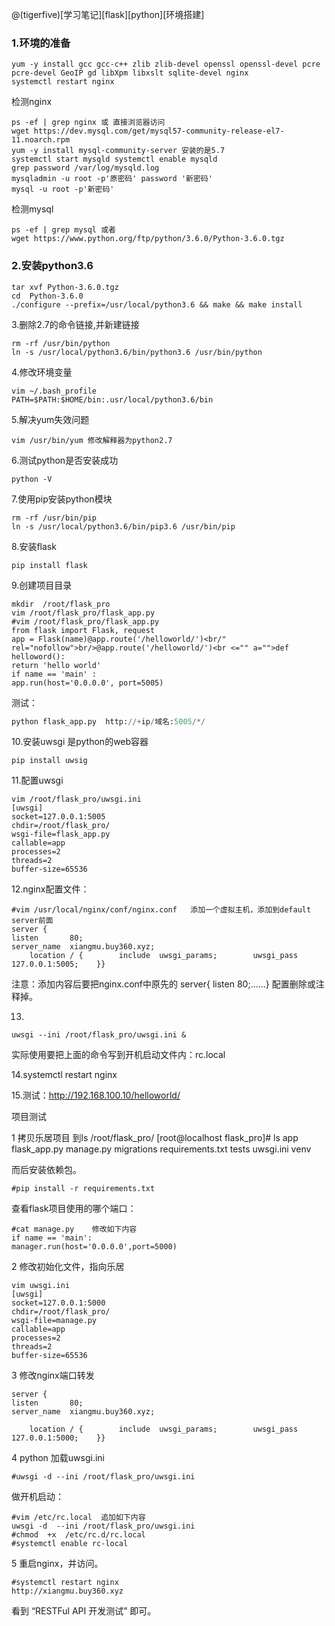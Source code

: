 @(tigerfive)[学习笔记][flask][python][环境搭建]
### 1.环境的准备
```shell
yum -y install gcc gcc-c++ zlib zlib-devel openssl openssl-devel pcre pcre-devel GeoIP gd libXpm libxslt sqlite-devel nginx
systemctl restart nginx
```
检测nginx
```shell
ps -ef | grep nginx 或 直接浏览器访问
wget https://dev.mysql.com/get/mysql57-community-release-el7-11.noarch.rpm 
yum -y install mysql-community-server 安装的是5.7
systemctl start mysqld systemctl enable mysqld
grep password /var/log/mysqld.log
mysqladmin -u root -p'原密码' password '新密码'
mysql -u root -p'新密码'
```
检测mysql
```shell
ps -ef | grep mysql 或者
wget https://www.python.org/ftp/python/3.6.0/Python-3.6.0.tgz
```
### 2.安装python3.6
```
tar xvf Python-3.6.0.tgz
cd  Python-3.6.0
./configure --prefix=/usr/local/python3.6 && make && make install
```
3.删除2.7的命令链接,并新建链接
```
rm -rf /usr/bin/python
ln -s /usr/local/python3.6/bin/python3.6 /usr/bin/python
```
4.修改环境变量
```
vim ~/.bash_profile
PATH=$PATH:$HOME/bin:.usr/local/python3.6/bin
```
5.解决yum失效问题
```
vim /usr/bin/yum 修改解释器为python2.7
```
6.测试python是否安装成功
```
python -V
```

7.使用pip安装python模块
```
rm -rf /usr/bin/pip
ln -s /usr/local/python3.6/bin/pip3.6 /usr/bin/pip
```
8.安装flask
```
pip install flask
```

9.创建项目目录
```shell 
mkdir  /root/flask_pro
vim /root/flask_pro/flask_app.py
#vim /root/flask_pro/flask_app.py
from flask import Flask, request
app = Flask(name)@app.route('/helloworld/')<br/" rel="nofollow">br/>@app.route('/helloworld/')<br <="" a="">def helloword():
return 'hello world'
if name == 'main' :
app.run(host='0.0.0.0', port=5005)
```

测试：
```python
python flask_app.py  http://+ip/域名:5005/*/
```
10.安装uwsgi   是python的web容器
```
pip install uwsig
```

11.配置uwsgi
```shell
vim /root/flask_pro/uwsgi.ini
[uwsgi]
socket=127.0.0.1:5005
chdir=/root/flask_pro/
wsgi-file=flask_app.py
callable=app
processes=2
threads=2
buffer-size=65536
```
12.nginx配置文件：
```
#vim /usr/local/nginx/conf/nginx.conf   添加一个虚拟主机，添加到default server前面
server {
listen       80;
server_name  xiangmu.buy360.xyz;
    location / {        include  uwsgi_params;        uwsgi_pass  127.0.0.1:5005;    }}
```
注意：添加内容后要把nginx.conf中原先的 server{ listen 80;……} 配置删除或注释掉。

13.
```
uwsgi --ini /root/flask_pro/uwsgi.ini &
```
实际使用要把上面的命令写到开机启动文件内：rc.local

14.systemctl restart nginx

15.测试：http://192.168.100.10/helloworld/

项目测试

1 拷贝乐居项目 到ls /root/flask_pro/
[root@localhost flask_pro]# ls
app  flask_app.py  manage.py  migrations  requirements.txt  tests  uwsgi.ini  venv

而后安装依赖包。
```
#pip install -r requirements.txt
```
查看flask项目使用的哪个端口：
```
#cat manage.py    修改如下内容
if name == 'main':
manager.run(host='0.0.0.0',port=5000)
```
2 修改初始化文件，指向乐居
```
vim uwsgi.ini
[uwsgi]
socket=127.0.0.1:5000
chdir=/root/flask_pro/
wsgi-file=manage.py
callable=app
processes=2
threads=2
buffer-size=65536
```

3 修改nginx端口转发
```
server {
listen       80;
server_name  xiangmu.buy360.xyz;

    location / {        include  uwsgi_params;        uwsgi_pass  127.0.0.1:5000;    }}
```
4 python 加载uwsgi.ini 
```
#uwsgi -d --ini /root/flask_pro/uwsgi.ini
```

做开机启动：
```
#vim /etc/rc.local  追加如下内容
uwsgi -d  --ini /root/flask_pro/uwsgi.ini
#chmod  +x  /etc/rc.d/rc.local
#systemctl enable rc-local
```
5 重启nginx，并访问。
```
#systemctl restart nginx
http://xiangmu.buy360.xyz
```
看到
“RESTFul API 开发测试”
即可。
